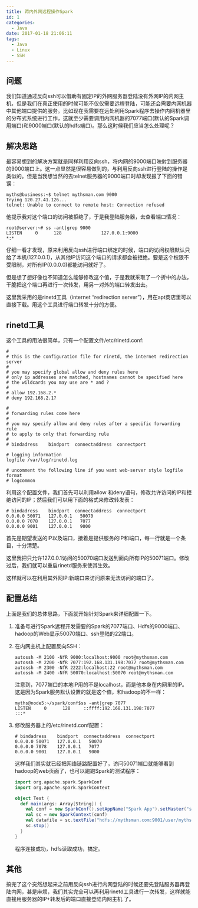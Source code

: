 ```yaml
---
title: 跨内外网远程操作Spark
id: 1
categories:
  - Java
date: 2017-01-18 21:06:11
tags:
  - Java
  - Linux
  - SSH
---
```


## 问题

我们知道通过反向ssh可以借助有固定IP的外网服务器登陆没有外网IP的内网主机，但是我们在真正使用的时候可能不仅仅需要远程登陆，可能还会需要内网机器中其他端口提供的服务。比如现在我需要在远处利用Spark程序去操作内网机器里的分布式系统进行工作，这就至少需要调用内网机器的7077端口(默认的Spark调用端口)和9000端口(默认的hdfs端口)。那么这时候我们应当怎么处理呢？


## 解决思路

最容易想到的解决方案就是同样利用反向ssh，将内网的9000端口映射到服务器的9000端口上。这一点显然是很容易做到的，与利用反向ssh进行登陆的操作是类似的。但是当我想当然的去telnet服务器的9000端口时却发现报了下面的错误：
```
myths@business:~$ telnet mythsman.com 9000
Trying 120.27.41.126...
telnet: Unable to connect to remote host: Connection refused
```
他提示我对这个端口的访问被拒绝了，于是我登陆服务器，去查看端口情况：
```
root@server:~# ss -ant|grep 9000
LISTEN     0      128               127.0.0.1:9000                     *:*     
```
仔细一看才发现，原来利用反向ssh进行端口绑定的时候，端口的访问权限默认只给了本机(127.0.0.1)，从其他IP访问这个端口的请求都会被拒绝。要是这个权限不受限制，对所有IP(0.0.0.0)都能访问就好了。

但是想了想好像也不知道怎么能够修改这个值，于是我就采取了一个折中的办法，干脆把这个端口再进行一次转发，用另一对外的端口转发出去。

这里我采用的是rinetd工具（internet “redirection server”），用在apt商店里可以直接下载。用这个工具进行端口转发十分的方便。

## rinetd工具

这个工具的用法很简单，只有一个配置文件/etc/rinetd.conf:
```
#
# this is the configuration file for rinetd, the internet redirection server
#
# you may specify global allow and deny rules here
# only ip addresses are matched, hostnames cannot be specified here
# the wildcards you may use are * and ?
#
# allow 192.168.2.*
# deny 192.168.2.1?

#
# forwarding rules come here
#
# you may specify allow and deny rules after a specific forwarding rule
# to apply to only that forwarding rule
#
# bindadress    bindport  connectaddress  connectport

# logging information
logfile /var/log/rinetd.log

# uncomment the following line if you want web-server style logfile format
# logcommon
```
利用这个配置文件，我们首先可以利用allow 和deny语句，修改允许访问的IP和拒绝访问的IP；然后我们可以用下面的格式来修改转发表：
```
# bindadress    bindport  connectaddress  connectport
0.0.0.0 50071   127.0.0.1   50070
0.0.0.0 7078    127.0.0.1   7077
0.0.0.0 9001    127.0.0.1   9000
```
首先是期望发送的IP以及端口，接着是提供服务的IP和端口，每一行就是一个条目，十分清楚。

这里我把只允许127.0.0.1访问的50070端口发送到面向所有IP的50071端口。修改过后，我们就可以重启rinetd服务来使其生效。

这样就可以在利用其外网IP:新端口来访问原来无法访问的端口了。

## 配置总结

上面是我们的总体思路，下面就开始针对Spark来详细配置一下。

1.  准备号进行Spark远程开发需要的Spark的7077端口、Hdfs的9000端口、hadoop的Web显示50070端口、ssh登陆的22端口。
2.  在内网主机上配置反向SSH：
    ```
    autossh -M 2100 -NfR 9000:localhost:9000 root@mythsman.com
    autossh -M 2200 -NfR 7077:192.168.131.198:7077 root@mythsman.com
    autossh -M 2300 -NfR 2222:localhost:22 root@mythsman.com
    autossh -M 2400 -NfR 50070:localhost:50070 root@mythsman.com
    ```
    注意到，7077端口的本地IP用的不是localhost，而是他本身在内网里的IP。这是因为Spark服务默认设置的就是这个值，和hadoop的不一样：
    ```
    myths@node5:~/spark/conf$ss -ant|grep 7077
    LISTEN     0      128     ::ffff:192.168.131.198:7077                    :::*
    ```

3.  修改服务器上的/etc/rinetd.conf配置：
    ```
    # bindadress    bindport  connectaddress  connectport
    0.0.0.0 50071   127.0.0.1   50070
    0.0.0.0 7078    127.0.0.1   7077
    0.0.0.0 9001    127.0.0.1   9000
    ```
    这样我们其实就已经把网络链路配置好了，访问50071端口就能够看到hadoop的web页面了，也可以跑跑Spark的测试程序：
    ```scala
    import org.apache.spark.SparkConf
    import org.apache.spark.SparkContext

    object Test {
      def main(args: Array[String]) {
        val conf = new SparkConf().setAppName("Spark App").setMaster("spark://mythsman.com:7078").setJars(List("/home/myths/Desktop/scala/Test/jar/Test.jar"))
        val sc = new SparkContext(conf)
        val datafile = sc.textFile("hdfs://mythsman.com:9001/user/myths/dataset/data",50)
        sc.stop()
      }
    }
    ```
	程序连接成功，hdfs读取成功，搞定。

## 其他

搞完了这个突然想起来之前用反向ssh进行内网登陆的时候还要先登陆服务器再登陆内网，甚是麻烦，我们其实完全可以再利用rinetd工具进行一次转发，这样就能直接用服务器的IP+转发后的端口直接登陆内网主机 了。
